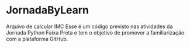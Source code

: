 # JornadaByLearn
Arquivo de calcular IMC
Esse é um código previsto nas atividades da Jornada Python Faixa Preta e tem o objetivo de promover a familiarização com a plataforma GitHub.
